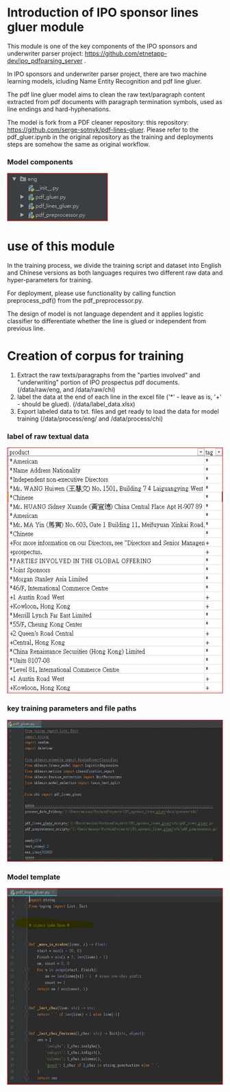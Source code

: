 # Introduction of IPO sponsor lines gluer module

This module is one of the key components of the IPO sponsors and underwriter parser project: https://github.com/etnetapp-dev/ipo_pdfparsing_server .

In IPO sponsors and underwriter parser project, there are two machine learning models, icluding Name Entity Recognition and pdf line gluer.

The pdf line gluer model aims to clean the raw text/paragraph content extracted from pdf documents with paragraph termination symbols, used as line endings and hard-hyphenations.

The model is fork from a PDF cleaner repository: this repository: https://github.com/serge-sotnyk/pdf-lines-gluer.  Please refer to the pdf_gluer.ipynb in the original repository as the training and deployments steps are somehow the same as original workflow.


### Model components
![](pic/model_components.JPG)

# use of this module
In the training process, we divide the training script and dataset into English and Chinese versions as both languages requires two different raw data and hyper-parameters for training.

For deployment, please use functionality by calling function preprocess_pdf() from the pdf_preprocessor.py.

The design of model is not language dependent and it applies logistic classifier to differentiate whether the line is glued or independent from previous line.

# Creation of corpus for training
1. Extract the raw texts/paragraphs from the "parties involved" and "underwriting" portion of IPO prospectus pdf documents. (/data/raw/eng, and /data/raw/chi)
2. label the data at the end of each line in the excel file ('*' - leave as is, '+' - should be glued). (/data/label_data.xlsx)
3. Export labeled data to txt. files and get ready to load the data for model training (/data/process/eng/  and /data/process/chi)

### label of raw textual data
![](pic/raw_text_labels.JPG)




### key training parameters and file paths
![](pic/training.JPG)


### Model template
![](pic/model.JPG)


